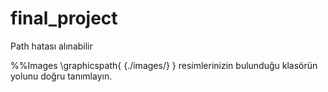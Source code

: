 # final_project

Path hatası alınabilir 

%%Images
\graphicspath{ {./images/} }
resimlerinizin bulunduğu klasörün yolunu doğru  tanımlayın.

